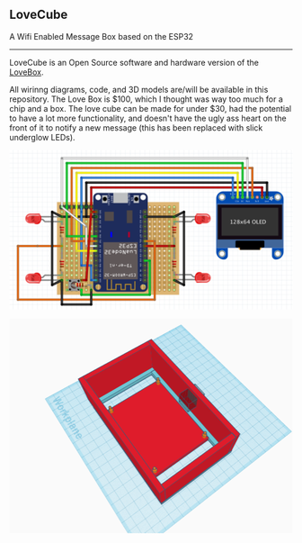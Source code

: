 ## LoveCube

A Wifi Enabled Message Box based on the ESP32

-----

LoveCube is an Open Source software and hardware version of the [LoveBox](https://en.lovebox.love).

All wirinng diagrams, code, and 3D models are/will be available in this repository. The Love Box is $100, which I thought was way too much for a chip and a box. The love cube can be made for under $30, had the potential to have a lot more functionality, and doesn't have the ugly ass heart on the front of it to notify a new message (this has been replaced with slick underglow LEDs).

![circuit](doc/circuit.png)

![boxmodel](doc/boxmodel.PNG)
